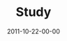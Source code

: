 ---
layout: message
category: message
series: "The Strong Challenge"
title: "Study"
date: 2011-10-22-00-00
message_id: 697
---